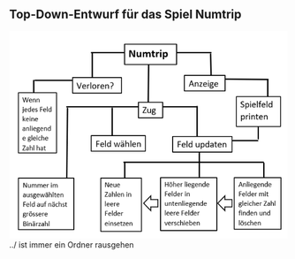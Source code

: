 ## Top-Down-Entwurf für das Spiel Numtrip

![Top-Down-Entwurf_Skizze:](../images/Top-down-Entwurf_Numtrip.png)
../ ist immer ein Ordner rausgehen
